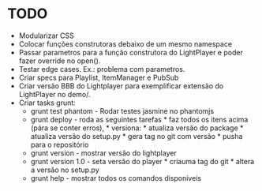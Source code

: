 
# TODO

* Modularizar CSS
* Colocar funções construtoras debaixo de um mesmo namespace
* Passar parametros para a função construtora do LightPlayer
  e poder fazer override no open().
* Testar edge cases. Ex.: problema com parametros.
* Criar specs para Playlist, ItemManager e PubSub
* Criar versão BBB do Lightplayer para exemplificar extensão
  do LightPlayer no demo/.
* Criar tasks grunt:
    * grunt test phantom   - Rodar testes jasmine no phantomjs
    * grunt deploy         - roda as seguintes tarefas
                                * faz todos os itens acima (pára se conter erros),
                                * versiona:
                                    * atualiza versão do package
                                    * atualiza versão do setup.py
                                    * gera tag no git com versão
                                * pusha para o repositório
    * grunt version        - mostrar versão do lightplayer
    * grunt version 1.0    - seta versão do player
                                * criauma tag do git
                                * altera a versão no setup.py
    * grunt help           - mostrar todos os comandos disponíveis
